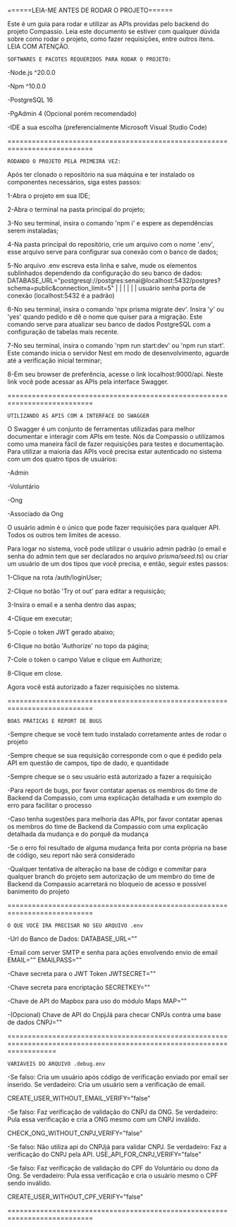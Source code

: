 ======LEIA-ME ANTES DE RODAR O PROJETO======

Este é um guia para rodar e utilizar as APIs providas pelo backend do projeto Compassio. Leia este documento se estiver com qualquer dúvida sobre como rodar o projeto, como fazer requisições, entre outros itens. LEIA COM ATENÇÃO.

    SOFTWARES E PACOTES REQUERIDOS PARA RODAR O PROJETO:

-Node.js ^20.0.0

-Npm ^10.0.0

-PostgreSQL 16

-PgAdmin 4 (Opcional porém recomendado)

-IDE a sua escolha (preferencialmente Microsoft Visual Studio Code)

===========================================================================

    RODANDO O PROJETO PELA PRIMEIRA VEZ:

Após ter clonado o repositório na sua máquina e ter instalado os componentes necessários, siga estes passos:

1-Abra o projeto em sua IDE;

2-Abra o terminal na pasta principal do projeto;

3-No seu terminal, insira o comando 'npm i' e espere as dependências serem instaladas;

4-Na pasta principal do repositório, crie um arquivo com o nome '.env', esse arquivo serve para configurar sua conexão com o banco de dados;

5-No arquivo .env escreva esta linha e salve, mude os elementos sublinhados dependendo da configuração do seu banco de dados: DATABASE_URL="postgresql://postgres:senai@localhost:5432/postgres?schema=public&connection_limit=5" | | | | | | usuário senha porta de conexão (localhost:5432 é a padrão)

6-No seu terminal, insira o comando 'npx prisma migrate dev'. Insira 'y' ou 'yes' quando pedido e dê o nome que quiser para a migração. Este comando serve para atualizar seu banco de dados PostgreSQL com a configuração de tabelas mais recente.

7-No seu terminal, insira o comando 'npm run start:dev' ou 'npm run start'. Este comando inicia o servidor Nest em modo de desenvolvimento, aguarde até a verificação inicial terminar;

8-Em seu browser de preferência, acesse o link localhost:9000/api. Neste link você pode acessar as APIs pela interface Swagger.

===========================================================================

    UTILIZANDO AS APIS COM A INTERFACE DO SWAGGER

O Swagger é um conjunto de ferramentas utilizadas para melhor documentar e interagir com APIs em teste. Nós da Compassio o utilizamos como uma maneira fácil de fazer requisições para testes e documentação. Para utilizar a maioria das APIs você precisa estar autenticado no sistema com um dos quatro tipos de usuários:

-Admin

-Voluntário

-Ong

-Associado da Ong

O usuário admin é o único que pode fazer requisições para qualquer API. Todos os outros tem limites de acesso.

Para logar no sistema, você pode utilizar o usuário admin padrão (o email e senha do admin tem que ser declarados no arquivo *prisma/seed.ts*) ou criar um usuário de um dos tipos que você precisa, e então, seguir estes passos:

1-Clique na rota /auth/loginUser;

2-Clique no botão 'Try ot out' para editar a requisição;

3-Insira o email e a senha dentro das aspas;

4-Clique em executar;

5-Copie o token JWT gerado abaixo;

6-Clique no botão 'Authorize' no topo da página;

7-Cole o token o campo Value e clique em Authorize;

8-Clique em close.

Agora você está autorizado a fazer requisições no sistema.

===========================================================================

    BOAS PRÁTICAS E REPORT DE BUGS

-Sempre cheque se você tem tudo instalado corretamente antes de rodar o projeto

-Sempre cheque se sua requisição corresponde com o que é pedido pela API em questão de campos, tipo de dado, e quantidade

-Sempre cheque se o seu usuário está autorizado a fazer a requisição

-Para report de bugs, por favor contatar apenas os membros do time de Backend da Compassio, com uma explicação detalhada e um exemplo do erro para facilitar o processo

-Caso tenha sugestões para melhoria das APIs, por favor contatar apenas os membros do time de Backend da Compassio com uma explicação detalhada da mudança e do porquê da mudança

-Se o erro foi resultado de alguma mudança feita por conta própria na base de código, seu report não será considerado

-Qualquer tentativa de alteração na base de código e commitar para qualquer branch do projeto sem autorização de um membro do time de Backend da Compassio acarretará no bloqueio de acesso e possível banimento do projeto

===========================================================================

    O QUE VOCÊ IRÁ PRECISAR NO SEU ARQUIVO .env

-Url do Banco de Dados:
DATABASE_URL=""

-Email com server SMTP e senha para ações envolvendo envio de email
EMAIL=""
EMAILPASS=""

-Chave secreta para o JWT Token
JWTSECRET=""

-Chave secreta para encriptação
SECRETKEY=""

-Chave de API do Mapbox para uso do módulo Maps
MAP=""

-(Opcional) Chave de API do CnpjJá para checar CNPJs contra uma base de dados
CNPJ=""

========================================================================================================================

    VARIÁVEIS DO ARQUIVO .debug.env

-Se falso: Cria um usuário após código de verificação enviado por email ser inserido. Se verdadeiro: Cria um usuário sem
a verificação de email.

CREATE_USER_WITHOUT_EMAIL_VERIFY="false"

-Se falso: Faz verificação de validação do CNPJ da ONG. Se verdadeiro: Pula essa verificação e cria a ONG mesmo com um
CNPJ inválido.

CHECK_ONG_WITHOUT_CNPJ_VERIFY="false"

-Se falso: Não utiliza api do CNPJjá para validar CNPJ. Se verdadeiro: Faz a verificação do CNPJ pela API.
USE_API_FOR_CNPJ_VERIFY="false"

-Se falso: Faz verificação de validação do CPF do Voluntário ou dono da Ong. Se verdadeiro: Pula essa verificação e cria
o usuário mesmo o CPF sendo inválido.

CREATE_USER_WITHOUT_CPF_VERIFY="false"

===========================================================================